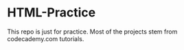 HTML-Practice
=============

This repo is just for practice. Most of the projects stem from codecademy.com tutorials.
